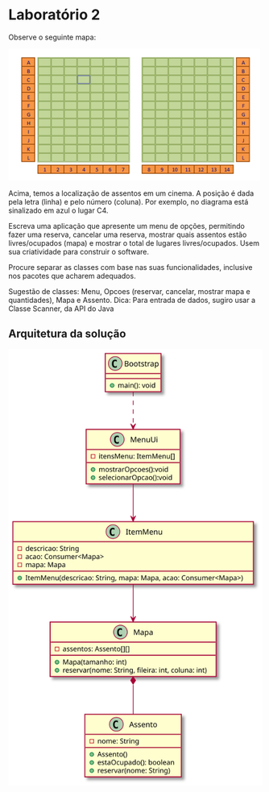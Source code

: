 # Laboratório 2

Observe o seguinte mapa:

![Mapa](../../resources/mapa.png)

Acima, temos a localização de assentos em um cinema. A posição é dada pela letra (linha) e pelo número
(coluna). Por exemplo, no diagrama está sinalizado em azul o lugar C4.

Escreva uma aplicação que apresente um menu de opções, permitindo fazer uma reserva, cancelar uma
reserva, mostrar quais assentos estão livres/ocupados (mapa) e mostrar o total de lugares livres/ocupados.
Usem sua criatividade para construir o software.

Procure separar as classes com base nas suas funcionalidades, inclusive nos pacotes que acharem
adequados.

Sugestão de classes: Menu, Opcoes (reservar, cancelar, mostrar mapa e quantidades), Mapa e Assento.
Dica: Para entrada de dados, sugiro usar a Classe Scanner, da API do Java


## Arquitetura da solução

![diagrama](../../resources/cinema.svg)
